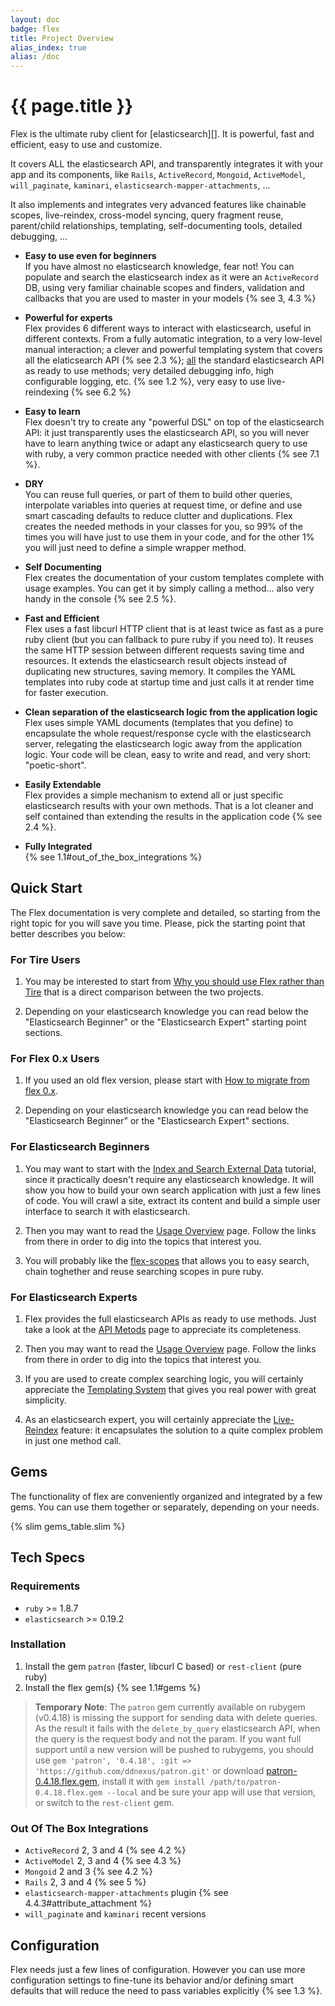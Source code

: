 ```yaml
---
layout: doc
badge: flex
title: Project Overview
alias_index: true
alias: /doc
---
```


# {{ page.title }}

Flex is the ultimate ruby client for [elasticsearch][]. It is powerful, fast and efficient, easy to use and customize.

It covers ALL the elasticsearch API, and transparently integrates it with your app and its components, like `Rails`, `ActiveRecord`, `Mongoid`, `ActiveModel`, `will_paginate`, `kaminari`, `elasticsearch-mapper-attachments`, ...

It also implements and integrates very advanced features like chainable scopes, live-reindex, cross-model syncing, query fragment reuse, parent/child relationships, templating, self-documenting tools, detailed debugging, ...


* __Easy to use even for beginners__<br>
If you have almost no elasticsearch knowledge, fear not! You can populate and search the elasticsearch index as it were an `ActiveRecord` DB, using very familiar chainable scopes and finders, validation and callbacks that you are used to master in your models {% see 3, 4.3 %}

* __Powerful for experts__<br>
Flex provides 6 different ways to interact with elasticsearch, useful in different contexts. From a fully automatic integration, to a very low-level manual interaction; a clever and powerful templating system that covers all the elaticsearch API {% see 2.3 %}; <u>all</u> the standard elasticsearch API as ready to use methods; very detailed debugging info, high configurable logging, etc. {% see 1.2 %}, very easy to use live-reindexing {% see 6.2 %}

* __Easy to learn__<br>
Flex doesn't try to create any "powerful DSL" on top of the elasticsearch API: it just transparently uses the elasticsearch API, so you will never have to learn anything twice or adapt any elasticsearch query to use with ruby, a very common practice needed with other clients {% see 7.1 %}.

* __DRY__<br>
You can reuse full queries, or part of them to build other queries, interpolate variables into queries at request time, or define and use smart cascading defaults to reduce clutter and duplications. Flex creates the needed methods in your classes for you, so 99% of the times you will have just to use them in your code, and for the other 1% you will just need to define a simple wrapper method.

* __Self Documenting__<br>
Flex creates the documentation of your custom templates complete with usage examples. You can get it by simply calling a method... also very handy in the console {% see 2.5 %}.

* __Fast and Efficient__<br>
Flex uses a fast libcurl HTTP client that is at least twice as fast as a pure ruby client (but you can fallback to pure ruby if you need to). It reuses the same HTTP session between different requests saving time and resources. It extends the elasticsearch result objects instead of duplicating new structures, saving memory. It compiles the YAML templates into ruby code at startup time and just calls it at render time for faster execution.

* __Clean separation of the elasticsearch logic from the application logic__<br>
Flex uses simple YAML documents (templates that you define) to encapsulate the whole request/response cycle with the elasticsearch server, relegating the elasticsearch logic away from the application logic. Your code will be clean, easy to write and read, and very short: "poetic-short".

* __Easily Extendable__<br>
Flex provides a simple mechanism to extend all or just specific elasticsearch results with your own methods. That is a lot cleaner and self contained than extending the results in the application code {% see 2.4 %}.

* __Fully Integrated__<br>
{% see 1.1#out_of_the_box_integrations %}

## Quick Start

The Flex documentation is very complete and detailed, so starting from the right topic for you will save you time. Please, pick the starting point that better describes you below:

### For Tire Users

1. You may be interested to start from [Why you should use Flex rather than Tire](http://ddnexus.github.io/flex/doc/7-Tutorials/1-Flex-vs-Tire.html) that is a direct comparison between the two projects.

2. Depending on your elasticsearch knowledge you can read below the "Elasticsearch Beginner" or the "Elasticsearch Expert" starting point sections.

### For Flex 0.x Users

1. If you used an old flex version, please start with [How to migrate from flex 0.x](http://ddnexus.github.io/flex/doc/7-Tutorials/2-Migrate-from-0.x.html).

2. Depending on your elasticsearch knowledge you can read below the "Elasticsearch Beginner" or the "Elasticsearch Expert" sections.

### For Elasticsearch Beginners

1. You may want to start with the [Index and Search External Data](http://ddnexus.github.io/flex/doc/7-Tutorials/4-Index-and-Search-External-Data.md) tutorial, since it practically doesn't require any elasticsearch knowledge. It will show you how to build your own search application with just a few lines of code. You will crawl a site, extract its content and build a simple user interface to search it with elasticsearch.

2. Then you may want to read the [Usage Overview](http://ddnexus.github.io/flex/doc/1-Flex-Project/2-Usage-Overview.html) page. Follow the links from there in order to dig into the topics that interest you.

3. You will probably like the [flex-scopes](http://ddnexus.github.io/flex/doc/3-flex-scopes) that allows you to easy search, chain toghether and reuse searching scopes in pure ruby.

### For Elasticsearch Experts

1. Flex provides the full elasticsearch APIs as ready to use methods. Just take a look at the [API Metods](http://ddnexus.github.io/flex/doc/2-flex/2-API-Methods.html) page to appreciate its completeness.

2. Then you may want to read the [Usage Overview](http://ddnexus.github.io/flex/doc/1-Flex-Project/2-Usage-Overview.html) page. Follow the links from there in order to dig into the topics that interest you.

3. If you are used to create complex searching logic, you will certainly appreciate the [Templating System](http://ddnexus.github.io/flex/doc/2-flex/3-Templating) that gives you real power with great simplicity.

4. As an elasticsearch expert, you will certainly appreciate the [Live-Reindex](http://ddnexus.github.io/flex/doc/6-flex-admin/2-Live-Reindex.html) feature: it encapsulates the solution to a quite complex problem in just one method call.

## Gems

The functionality of flex are conveniently organized and integrated by a few gems. You can use them together or separately, depending on your needs.

{% slim gems_table.slim %}

## Tech Specs

### Requirements

* `ruby` >= 1.8.7
* `elasticsearch` >= 0.19.2

### Installation

1. Install the gem `patron` (faster, libcurl C based) or `rest-client` (pure ruby)
2. Install the flex gem(s) {% see 1.1#gems %}

> __Temporary Note__: The `patron` gem currently available on rubygem (v0.4.18) is missing the support for sending data with delete queries. As the result it fails with the `delete_by_query` elasticsearch API, when the query is the request body and not the param. If you want full support until a new version will be pushed to rubygems, you should use `gem 'patron', '0.4.18', :git => 'https://github.com/ddnexus/patron.git'` or download [patron-0.4.18.flex.gem]({{site.baseurl}}/patron-0.4.18.flex.gem), install it with `gem install /path/to/patron-0.4.18.flex.gem --local` and be sure your app will use that version, or switch to the `rest-client` gem.

### Out Of The Box Integrations

* `ActiveRecord` 2, 3 and 4 {% see 4.2 %}
* `ActiveModel` 2, 3 and 4 {% see 4.3 %}
* `Mongoid` 2 and 3 {% see 4.2 %}
* `Rails` 2, 3 and 4 {% see 5 %}
* `elasticsearch-mapper-attachments` plugin {% see 4.4.3#attribute_attachment %}
* `will_paginate` and `kaminari` recent versions

## Configuration

Flex needs just a few lines of configuration. However you can use more configuration settings to fine-tune its behavior and/or defining smart defaults that will reduce the need to pass variables explicitly {% see 1.3 %}.
